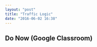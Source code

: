 ```yaml
---
layout: "post"
title: "Traffic Logic"
date: "2016-06-02 16:38"
---
```


## Do Now (Google Classroom)

